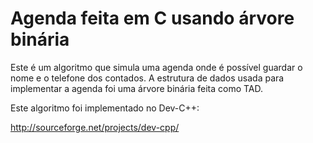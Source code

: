 # Agenda feita em C usando árvore binária
Este é um algoritmo que simula uma agenda onde é possível guardar o nome e o telefone dos contados. A estrutura de dados usada para implementar a agenda foi uma árvore binária feita como TAD.

Este algoritmo foi implementado no Dev-C++:

http://sourceforge.net/projects/dev-cpp/
